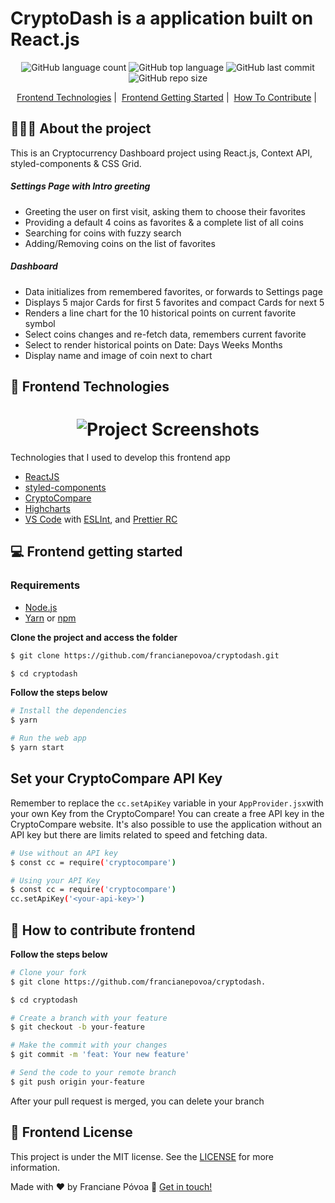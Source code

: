 # CryptoDash is a application built on React.js

<p align="center">
<img alt="GitHub language count" src="https://img.shields.io/github/languages/count/francianepovoa/cryptodash">
<img alt="GitHub top language" src="https://img.shields.io/github/languages/top/francianepovoa/cryptodash">
<img alt="GitHub last commit" src="https://img.shields.io/github/last-commit/francianepovoa/cryptodash">
<img alt="GitHub repo size" src="https://img.shields.io/github/repo-size/francianepovoa/cryptodash">
</p>

<p align="center"> 
  <a href="#-frontend-technologies">Frontend Technologies</a>&nbsp;|&nbsp;
  <a href="#-frontend-getting-started">Frontend Getting Started</a>&nbsp;|&nbsp
  <a href="#-how-to-contribute-frontend">How To Contribute</a>&nbsp;|&nbsp;
</p>

## 👨🏻‍💻 About the project

This is an Cryptocurrency Dashboard project using React.js, Context API, styled-components & CSS Grid. 

##### Settings Page with Intro greeting
 * Greeting the user on first visit, asking them to choose their favorites
 * Providing a default 4 coins as favorites & a complete list of all coins
 * Searching for coins with fuzzy search
 * Adding/Removing coins on the list of favorites

##### Dashboard
* Data initializes from remembered favorites, or forwards to Settings page
* Displays 5 major Cards for first 5 favorites and compact Cards for next 5
* Renders a line chart for the 10 historical points on current favorite symbol
* Select coins changes and re-fetch data, remembers current favorite
* Select to render historical points on Date: Days Weeks Months
* Display name and image of coin next to chart

## 🚀 Frontend Technologies
<h1 align="center">
	<img alt="Project Screenshots" src="./public/images/Home.gif"  />
</h1>

Technologies that I used to develop this frontend app

- [ReactJS](https://reactjs.org)
- [styled-components](https://styled-components.com/)
- [CryptoCompare](https://min-api.cryptocompare.com/)
- [Highcharts](https://www.highcharts.com/demo)
- [VS Code](https://code.visualstudio.com) with [ESLInt](https://eslint.org/docs/user-guide/getting-started), and [Prettier RC](https://github.com/prettier/prettier)

## 💻 Frontend getting started

### Requirements

- [Node.js](https://nodejs.org/en/)
- [Yarn](https://classic.yarnpkg.com/) or [npm](https://www.npmjs.com/)


**Clone the project and access the folder**

```bash
$ git clone https://github.com/francianepovoa/cryptodash.git

$ cd cryptodash

```

**Follow the steps below**

```bash
# Install the dependencies
$ yarn

# Run the web app
$ yarn start
```

## Set your CryptoCompare API Key

Remember to replace the `cc.setApiKey` variable in your `AppProvider.jsx`with your own Key from the CryptoCompare! 
You can create a free API key in the CryptoCompare website. It's also possible to use the application without an API key but there are limits related to speed and fetching data. 

```bash
# Use without an API key
$ const cc = require('cryptocompare')

# Using your API Key
$ const cc = require('cryptocompare')
cc.setApiKey('<your-api-key>')
```
## 🤔 How to contribute frontend

**Follow the steps below**

```bash
# Clone your fork
$ git clone https://github.com/francianepovoa/cryptodash.

$ cd cryptodash

# Create a branch with your feature
$ git checkout -b your-feature

# Make the commit with your changes
$ git commit -m 'feat: Your new feature'

# Send the code to your remote branch
$ git push origin your-feature
```

After your pull request is merged, you can delete your branch

## 📝 Frontend License

This project is under the MIT license. See the [LICENSE](https://github.com/francianepovoa/cryptodash/blob/master/LICENSE) for more information.

Made with ♥ by Franciane Póvoa :wave: [Get in touch!](https://github.com/francianepovoa) 